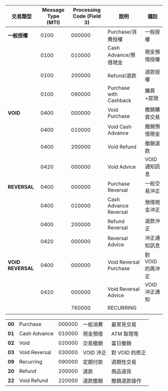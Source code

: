 | 交易類型              | Message Type (MTI) | Processing Code (Field 3) | 說明                     | 備註          |
| ----------------- | ------------------ | ------------------------- | ---------------------- | ----------- |
| **一般授權**          | 0100               | 000000                    | Purchase/消費授權          | 一般授權        |
|                   | 0100               | 010000                    | Cash Advance/預借現金      | 現金預借授權      |
|                   | 0100               | 200000                    | Refund/退款              | 退款授權        |
|                   | 0100               | 090000                    | Purchase with Cashback | 購買+提現       |
| **VOID**          | 0400               | 000000                    | Void Purchase          | 撤銷購買交易      |
|                   | 0400               | 010000                    | Void Cash Advance      | 撤銷預借現金      |
|                   | 0400               | 200000                    | Void Refund            | 撤銷退款        |
|                   | 0420               | 000000                    | Void Advice            | VOID 通知訊息   |
| **REVERSAL**      | 0400               | 000000                    | Purchase Reversal      | 一般交易沖正      |
|                   | 0400               | 010000                    | Cash Advance Reversal  | 預借現金沖正      |
|                   | 0400               | 200000                    | Refund Reversal        | 退款沖正        |
|                   | 0420               | 000000                    | Reversal Advice        | 沖正通知訊息      |
| **VOID REVERSAL** | 0400               | 000000                    | Void Reversal Purchase | 對 VOID 的再沖正 |
|                   | 0420               | 000000                    | Void Reversal Advice   | VOID 沖正通知   |
|                   |                    | 760000                    | RECURRING              |             |
|                   |                    |                           |                        |             |

|        |               |        |           |                |
| ------ | ------------- | ------ | --------- | -------------- |
| **00** | Purchase      | 000000 | 一般消費  | 最常見交易     |
| **01** | Cash Advance  | 010000 | 現金預借  | ATM 取現等     |
| **02** | Void          | 020000 | 交易撤銷  | 當日撤銷       |
| **03** | Void Reversal | 030000 | VOID 沖正 | 對 VOID 的修正 |
| **09** | Recurring     | 090000 | 定期付款  | 週期性交易     |
| **20** | Refund        | 200000 | 退款      | 商品退貨       |
| **22** | Void Refund   | 220000 | 退款撤銷  | 撤銷退款操作   |
